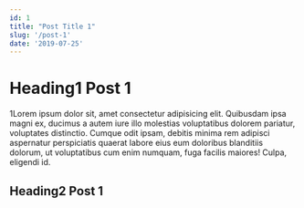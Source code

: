 ```yaml
---
id: 1
title: "Post Title 1"
slug: '/post-1'
date: '2019-07-25'
---
```


# Heading1 Post 1

1Lorem ipsum dolor sit, amet consectetur adipisicing elit. Quibusdam ipsa magni ex, ducimus a autem iure illo molestias voluptatibus dolorem pariatur, voluptates distinctio. Cumque odit ipsam, debitis minima rem adipisci aspernatur perspiciatis quaerat labore eius eum doloribus blanditiis dolorum, ut voluptatibus cum enim numquam, fuga facilis maiores! Culpa, eligendi id.

## Heading2 Post 1